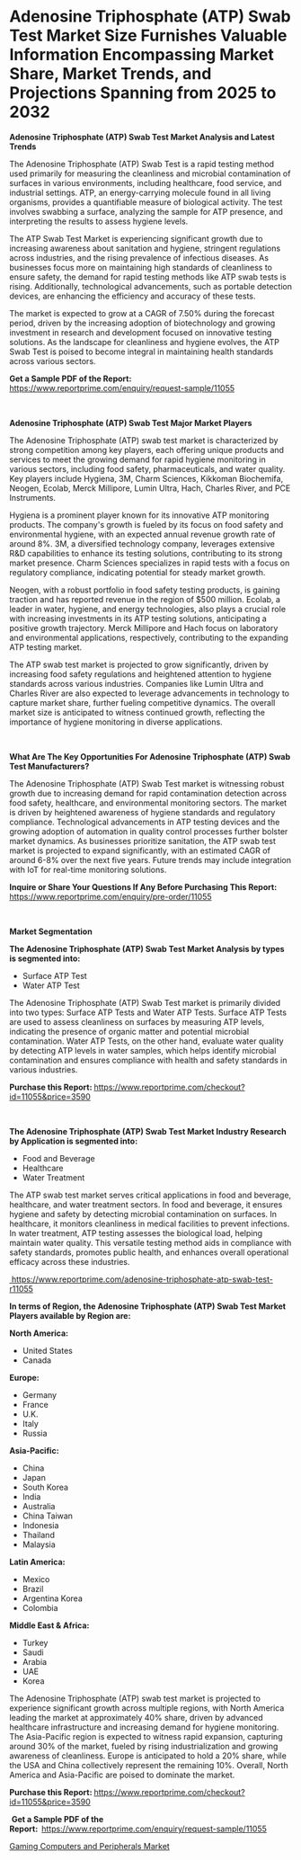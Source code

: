 <p><h1>Adenosine Triphosphate (ATP) Swab Test Market Size Furnishes Valuable Information Encompassing Market Share, Market Trends, and Projections Spanning from 2025 to 2032</h1></p><p><strong>Adenosine Triphosphate (ATP) Swab Test Market Analysis and Latest Trends</strong></p>
<p><p>The Adenosine Triphosphate (ATP) Swab Test is a rapid testing method used primarily for measuring the cleanliness and microbial contamination of surfaces in various environments, including healthcare, food service, and industrial settings. ATP, an energy-carrying molecule found in all living organisms, provides a quantifiable measure of biological activity. The test involves swabbing a surface, analyzing the sample for ATP presence, and interpreting the results to assess hygiene levels.</p><p>The ATP Swab Test Market is experiencing significant growth due to increasing awareness about sanitation and hygiene, stringent regulations across industries, and the rising prevalence of infectious diseases. As businesses focus more on maintaining high standards of cleanliness to ensure safety, the demand for rapid testing methods like ATP swab tests is rising. Additionally, technological advancements, such as portable detection devices, are enhancing the efficiency and accuracy of these tests. </p><p>The market is expected to grow at a CAGR of 7.50% during the forecast period, driven by the increasing adoption of biotechnology and growing investment in research and development focused on innovative testing solutions. As the landscape for cleanliness and hygiene evolves, the ATP Swab Test is poised to become integral in maintaining health standards across various sectors.</p></p>
<p><strong>Get a Sample PDF of the Report:&nbsp;</strong> <a href="https://www.reportprime.com/enquiry/request-sample/11055?utm_campaign=2101&utm_medium=2&utm_source=Github&utm_content=ia&utm_term=15022025&utm_id=adenosine-triphosphate-atp-swab-test">https://www.reportprime.com/enquiry/request-sample/11055</a></p>
<p>&nbsp;</p>
<p><strong>Adenosine Triphosphate (ATP) Swab Test Major Market Players</strong></p>
<p><p>The Adenosine Triphosphate (ATP) swab test market is characterized by strong competition among key players, each offering unique products and services to meet the growing demand for rapid hygiene monitoring in various sectors, including food safety, pharmaceuticals, and water quality. Key players include Hygiena, 3M, Charm Sciences, Kikkoman Biochemifa, Neogen, Ecolab, Merck Millipore, Lumin Ultra, Hach, Charles River, and PCE Instruments.</p><p>Hygiena is a prominent player known for its innovative ATP monitoring products. The company's growth is fueled by its focus on food safety and environmental hygiene, with an expected annual revenue growth rate of around 8%. 3M, a diversified technology company, leverages extensive R&D capabilities to enhance its testing solutions, contributing to its strong market presence. Charm Sciences specializes in rapid tests with a focus on regulatory compliance, indicating potential for steady market growth.</p><p>Neogen, with a robust portfolio in food safety testing products, is gaining traction and has reported revenue in the region of $500 million. Ecolab, a leader in water, hygiene, and energy technologies, also plays a crucial role with increasing investments in its ATP testing solutions, anticipating a positive growth trajectory. Merck Millipore and Hach focus on laboratory and environmental applications, respectively, contributing to the expanding ATP testing market.</p><p>The ATP swab test market is projected to grow significantly, driven by increasing food safety regulations and heightened attention to hygiene standards across various industries. Companies like Lumin Ultra and Charles River are also expected to leverage advancements in technology to capture market share, further fueling competitive dynamics. The overall market size is anticipated to witness continued growth, reflecting the importance of hygiene monitoring in diverse applications.</p></p>
<p>&nbsp;</p>
<p><strong>What Are The Key Opportunities For Adenosine Triphosphate (ATP) Swab Test Manufacturers?</strong></p>
<p><p>The Adenosine Triphosphate (ATP) Swab Test market is witnessing robust growth due to increasing demand for rapid contamination detection across food safety, healthcare, and environmental monitoring sectors. The market is driven by heightened awareness of hygiene standards and regulatory compliance. Technological advancements in ATP testing devices and the growing adoption of automation in quality control processes further bolster market dynamics. As businesses prioritize sanitation, the ATP swab test market is projected to expand significantly, with an estimated CAGR of around 6-8% over the next five years. Future trends may include integration with IoT for real-time monitoring solutions.</p></p>
<p><strong>Inquire or Share Your Questions If Any Before Purchasing This Report:</strong> <a href="https://www.reportprime.com/enquiry/pre-order/11055?utm_campaign=2101&utm_medium=2&utm_source=Github&utm_content=ia&utm_term=15022025&utm_id=adenosine-triphosphate-atp-swab-test">https://www.reportprime.com/enquiry/pre-order/11055</a></p>
<p>&nbsp;</p>
<p><strong>Market Segmentation</strong></p>
<p><strong>The Adenosine Triphosphate (ATP) Swab Test Market Analysis by types is segmented into:</strong></p>
<p><ul><li>Surface ATP Test</li><li>Water ATP Test</li></ul></p>
<p><p>The Adenosine Triphosphate (ATP) Swab Test market is primarily divided into two types: Surface ATP Tests and Water ATP Tests. Surface ATP Tests are used to assess cleanliness on surfaces by measuring ATP levels, indicating the presence of organic matter and potential microbial contamination. Water ATP Tests, on the other hand, evaluate water quality by detecting ATP levels in water samples, which helps identify microbial contamination and ensures compliance with health and safety standards in various industries.</p></p>
<p><strong>Purchase this Report:&nbsp;</strong><a href="https://www.reportprime.com/checkout?id=11055&price=3590&utm_campaign=2101&utm_medium=2&utm_source=Github&utm_content=ia&utm_term=15022025&utm_id=adenosine-triphosphate-atp-swab-test">https://www.reportprime.com/checkout?id=11055&price=3590</a></p>
<p>&nbsp;</p>
<p><strong>The Adenosine Triphosphate (ATP) Swab Test Market Industry Research by Application is segmented into:</strong></p>
<p><ul><li>Food and Beverage</li><li>Healthcare</li><li>Water Treatment</li></ul></p>
<p><p>The ATP swab test market serves critical applications in food and beverage, healthcare, and water treatment sectors. In food and beverage, it ensures hygiene and safety by detecting microbial contamination on surfaces. In healthcare, it monitors cleanliness in medical facilities to prevent infections. In water treatment, ATP testing assesses the biological load, helping maintain water quality. This versatile testing method aids in compliance with safety standards, promotes public health, and enhances overall operational efficacy across these industries.</p></p>
<p><a href="https://www.reportprime.com/adenosine-triphosphate-atp-swab-test-r11055?utm_campaign=2101&utm_medium=2&utm_source=Github&utm_content=ia&utm_term=15022025&utm_id=adenosine-triphosphate-atp-swab-test">&nbsp;https://www.reportprime.com/adenosine-triphosphate-atp-swab-test-r11055</a></p>
<p><strong>In terms of Region, the Adenosine Triphosphate (ATP) Swab Test Market Players available by Region are:</strong></p>
<p>
    <p> <strong> North America: </strong>
        <ul>
            <li>United States</li>
            <li>Canada</li>
        </ul>
        </p> 
    <p> <strong> Europe: </strong>
        <ul>
            <li>Germany</li>
            <li>France</li>
            <li>U.K.</li>
            <li>Italy</li>
            <li>Russia</li>
        </ul>
        </p> 
    <p> <strong> Asia-Pacific: </strong>
        <ul>
            <li>China</li>
            <li>Japan</li>
            <li>South Korea</li>
            <li>India</li>
            <li>Australia</li>
            <li>China Taiwan</li>
            <li>Indonesia</li>
            <li>Thailand</li>
            <li>Malaysia</li>
        </ul>
        </p> 
    <p> <strong> Latin America: </strong>
        <ul>
            <li>Mexico</li>
            <li>Brazil</li>
            <li>Argentina Korea</li>
            <li>Colombia</li>
        </ul>
        </p> 
    <p> <strong> Middle East & Africa: </strong>
        <ul>
            <li>Turkey</li>
            <li>Saudi</li>
            <li>Arabia</li>
            <li>UAE</li>
            <li>Korea</li>
        </ul>
    </p>
    </p>
<p><p>The Adenosine Triphosphate (ATP) swab test market is projected to experience significant growth across multiple regions, with North America leading the market at approximately 40% share, driven by advanced healthcare infrastructure and increasing demand for hygiene monitoring. The Asia-Pacific region is expected to witness rapid expansion, capturing around 30% of the market, fueled by rising industrialization and growing awareness of cleanliness. Europe is anticipated to hold a 20% share, while the USA and China collectively represent the remaining 10%. Overall, North America and Asia-Pacific are poised to dominate the market.</p></p>
<p><strong>Purchase this Report: </strong><a href="https://www.reportprime.com/checkout?id=11055&price=3590&utm_campaign=2101&utm_medium=2&utm_source=Github&utm_content=ia&utm_term=15022025&utm_id=adenosine-triphosphate-atp-swab-test">https://www.reportprime.com/checkout?id=11055&price=3590</a></p>
<p>&nbsp;<strong>Get a Sample PDF of the Report:&nbsp;&nbsp;</strong><a href="https://www.reportprime.com/enquiry/request-sample/11055?utm_campaign=2101&utm_medium=2&utm_source=Github&utm_content=ia&utm_term=15022025&utm_id=adenosine-triphosphate-atp-swab-test">https://www.reportprime.com/enquiry/request-sample/11055</a></p>
<p><strong></strong></p>
<p><p><a href="https://github.com/SanjidaMahmud54/Market-Research-Report-List-1/blob/main/gaming-computers-and-peripherals-market.md?utm_campaign=2101&utm_medium=2&utm_source=Github&utm_content=ia&utm_term=15022025&utm_id=adenosine-triphosphate-atp-swab-test">Gaming Computers and Peripherals Market</a></p></p>